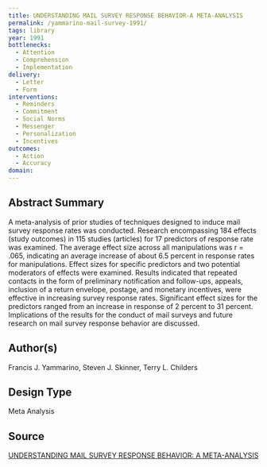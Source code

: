 ```yaml
---
title: UNDERSTANDING MAIL SURVEY RESPONSE BEHAVIOR-A META-ANALYSIS
permalink: /yammarino-mail-survey-1991/
tags: library 
year: 1991
bottlenecks: 
  - Attention 
  - Comprehension  
  - Implementation
delivery:
  - Letter 
  - Form 
interventions:  
  - Reminders 
  - Commitment 
  - Social Norms 
  - Messenger 
  - Personalization 
  - Incentives
outcomes: 
  - Action 
  - Accuracy 
domain: 
---
```

## Abstract Summary

A meta-analysis of prior studies of techniques designed
to induce mail survey response rates was conducted. Research
encompassing 184 effects (study outcomes) in 115 studies
(articles) for 17 predictors of response rate was examined. The
average effect size across all manipulations was r = .065, indicating
an average increase of about 6.5 percent in response rates
for manipulations. Effect sizes for specific predictors and two
potential moderators of effects were examined. Results indicated
that repeated contacts in the form of preliminary notification and
follow-ups, appeals, inclusion of a return envelope, postage, and
monetary incentives, were effective in increasing survey response
rates. Significant effect sizes for the predictors ranged
from an increase in response of 2 percent to 31 percent. Implications
of the results for the conduct of mail surveys and future
research on mail survey response behavior are discussed.

## Author(s)

Francis J. Yammarino, Steven J. Skinner, Terry L. Childers

## Design Type

Meta Analysis

## Source

<a href="https://pdfs.semanticscholar.org/9df3/03035f0beef8f0b8fdbc701cc26b9f784506.pdf">UNDERSTANDING MAIL SURVEY RESPONSE BEHAVIOR: A META-ANALYSIS</a>
